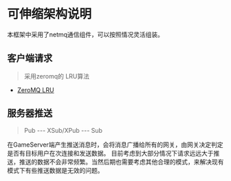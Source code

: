 # 可伸缩架构说明

本框架中采用了netmq通信组件，可以按照情况灵活组装。

## 客户端请求
>采用zeromq的 LRU算法

- [ZeroMQ LRU](https://github.com/anjuke/zguide-cn/blob/master/chapter3.md) 



## 服务器推送
>Pub --- XSub/XPub --- Sub 

在GameServer端产生推送消息时，会将消息广播给所有的网关，由网关决定判定是否有目标用户在次连接和发送数据。
目前考虑到大部分情况下请求远远大于推送，推送的数据不会非常频繁。当然后期也需要考虑其他合理的模式，来解决现有模式下有些推送数据是无效的问题。
